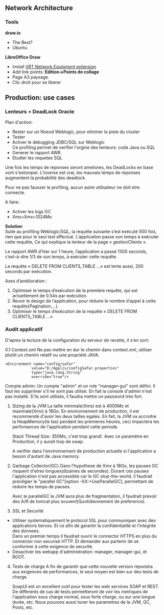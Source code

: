 **Network Architecture**
--------------------------------
### Tools

**draw.io**
- The Best?  
- Ubuntu

**LibreOffice Draw**
   * Install [VRT Network Equipment extension](https://extensions.libreoffice.org/extensions/vrt-network-equipment)
   * Add link points:  **Edition->Points de collage**
   * Page A3 paysage.
   * Clic droit pour se liberer 



**Production: use cases**
--------------------------------
### Lenteurs + DeadLock Oracle  
Plan d'action:
- Rester sur un Noeud Weblogic, pour eliminer la piste du cluster
- Tester
- Activer le debugging JDBC/SQL sur Weblogic  
  Ce profiling permet de verifier l'orgine des lenteurs: code Java ou SQL 
- Generer le rapport AWR
- Etudier les requetes SQL

Une fois les temps de reponses seront ameliores, les DeadLocks en base vont s'estomper. L'inverse est vrai, les mauvais 
temps de reponses augmentent la probabilité des deadlock. 

Pour ne pas fausser le profiling, aucun autre utilisateur ne doit etre  connecte.

A faire:
- Activer les logs GC
- Xms=Xmx=1024Mo

**Solution**  
Suite au profiling Weblogic/SQL, la requête suivante s’est exécuté 500 fois, rien que pour le seul test effectué. L’application passe son temps à exécuter cette requête, 
Ce qui explique la lenteur de la page « gestionClients ». 

Le rapport AWR d’hier sur 1 heure, l’application a passé 1300 seconds, c’est-à-dire 1/3 de son temps, à exécuter cette requête. 
  
La requête « DELETE FROM CLIENTS_TABLE ...»  est lente aussi, 200 seconds par exécution. 

Axes d’amélioration : 
1. Optimiser le temps d’exécution de la première requête, qui est actuellement de 0.54s par exécution. 
2. Revoir le design de l’application, pour réduire le nombre d’appel à cette requête(Pagination,...). 
3. Optimiser le temps d’exécution de la requête « DELETE FROM CLIENTS_TABLE ...» 


### Audit applicatif
D'apres la lecture de la configuration du serveur de recette, il s'en sort:

 0.1 Context.xml
    Ne pas mettre en dur le chemin dans context.xml, utiliser plutôt un chemin relatif ou une propriété JAVA.  
    
	<Environment name="config/safar" 
				value="D:/Applis/configSafar.properties"
				type="java.lang.String" 
				override="true"/>
	
  Compte admin:
  Un compte "admin" et un role "manager-gui" sont défini. Il faut les supprimer s'il ne sont pas utilisé. 
  En fait la console d'admin n'est pas installé. S'ils sont utilisés, il faudra mettre un password très fort.  
  
  
1. Sizing de la JVM
   La taille minimale(Xms) est à 4000Mo et maximale(Xmx) à 18Go. En environnement de production, il est 
   recommendé d'avoir les deux tailles egales.
   En fait, la JVM va accroitre la HeapMemory(le tas) pendant les premieres heures, ceci impactera les 
   perfomances de l'application pendant cette periode.

   Stack Thread Size: 350Mo, c'est trop grand!. Avec ce paramètre en Production, il y aurait trop de swap. 
   
   A verifier dans l'environnement de production actuelle si l'application a besoin d'autant de Java memory.

2. Garbage Collector(GC)
   Dans l'hypothese de Xmx à 18Go, les pauses GC risquent d'etres longues(dizaines de secondes). 
   Durant ces pauses l'application n'est pas accessible car le GC stop-the-world. il faudrait previligier 
   le "parallel GC"[option -XX:+UseParallelGC], permettant de reduire les temps de pauses.


   Avec le parallelGC la JVM aura plus de fragmentation, il faudrait prevoir des A/R de tomcat plus 
   souvent(Quotidiennement de preference).

3. SSL et Securité
- Utiliser systematiquement le protocol SSL pour communiquer avec des applications tierces. Et ce afin 
  de garantir la confidentialité et l'integrite des donnees.  
  Dans un premier temps il faudrait ouvrir le connector  HTTPS en plus du connector non securisé HTTP. Et demander 
  aux partenir de se conformer à cette exigence de securité. 
- Desactiver les webapp d'administration: manager, manager-gui, et ROOT.


4. Tests de charge 
   A fin de garantir que cette nouvelle version repondra aux exigences de performances, 
   le seul moyen est bien sur des tests de charge.

   SoapUI est un excellent outil pour tester les web services SOAP et REST. De differents de cas de tests 
   permetteront de voir les metriques de l'application sous charge normal, sous forte charge, ou sur une 
   longue durée, etc. Nous pouvons aussi tuner les parametres de la JVM, GC, Pools, etc. 





